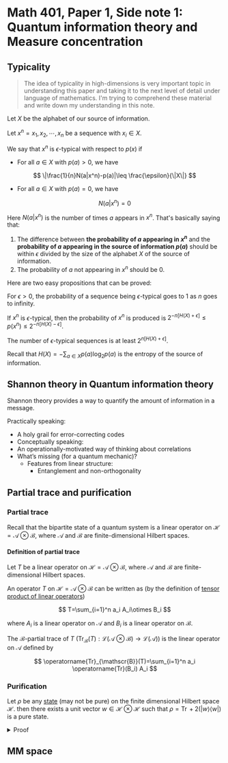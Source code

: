 # Math 401, Paper 1, Side note 1: Quantum information theory and Measure concentration

## Typicality

> The idea of typicality in high-dimensions is very important topic in understanding this paper and taking it to the next level of detail under language of mathematics. I'm trying to comprehend these material and write down my understanding in this note.

Let $X$ be the alphabet of our source of information.

Let $x^n=x_1,x_2,\cdots,x_n$ be a sequence with $x_i\in X$.

We say that $x^n$ is $\epsilon$-typical with respect to $p(x)$ if

- For all $a\in X$ with $p(a)>0$, we have

$$
\|\frac{1}{n}N(a|x^n)-p(a)|\leq \frac{\epsilon}{\|X\|}
$$

- For all $a\in X$ with $p(a)=0$, we have

$$
N(a|x^n)=0
$$

Here $N(a|x^n)$ is the number of times $a$ appears in $x^n$. That's basically saying that:

1. The difference between **the probability of $a$ appearing in $x^n$** and the **probability of $a$ appearing in the source of information $p(a)$** should be within $\epsilon$ divided by the size of the alphabet $X$ of the source of information.
2. The probability of $a$ not appearing in $x^n$ should be 0.

Here are two easy propositions that can be proved:

For $\epsilon>0$, the probability of a sequence being $\epsilon$-typical goes to 1 as $n$ goes to infinity.

If $x^n$ is $\epsilon$-typical, then the probability of $x^n$ is produced is $2^{-n[H(X)+\epsilon]}\leq p(x^n)\leq 2^{-n[H(X)-\epsilon]}$.

The number of $\epsilon$-typical sequences is at least $2^{n[H(X)+\epsilon]}$.

Recall that $H(X)=-\sum_{a\in X}p(a)\log_2 p(a)$ is the entropy of the source of information.

## Shannon theory in Quantum information theory

Shannon theory provides a way to quantify the amount of information in a message.

Practically speaking:

- A holy grail for error-correcting codes
- Conceptually speaking:
- An operationally-motivated way of thinking about correlations
- What’s missing (for a quantum mechanic)?
  - Features from linear structure:
    - Entanglement and non-orthogonality

## Partial trace and purification

### Partial trace

Recall that the bipartite state of a quantum system is a linear operator on $\mathscr{H}=\mathscr{A}\otimes \mathscr{B}$, where $\mathscr{A}$ and $\mathscr{B}$ are finite-dimensional Hilbert spaces.

#### Definition of partial trace

Let $T$ be a linear operator on $\mathscr{H}=\mathscr{A}\otimes \mathscr{B}$, where $\mathscr{A}$ and $\mathscr{B}$ are finite-dimensional Hilbert spaces.

An operator $T$ on $\mathscr{H}=\mathscr{A}\otimes \mathscr{B}$ can be written as (by the definition of [tensor product of linear operators](https://notenextra.trance-0.com/Math401/Math401_T2#tensor-products-of-linear-operators))

$$
T=\sum_{i=1}^n a_i A_i\otimes B_i
$$

where $A_i$ is a linear operator on $\mathscr{A}$ and $B_i$ is a linear operator on $\mathscr{B}$.

The $\mathscr{B}$-partial trace of $T$ ($\operatorname{Tr}_{\mathscr{B}}(T):\mathcal{L}(\mathscr{A}\otimes \mathscr{B})\to \mathcal{L}(\mathscr{A})$) is the linear operator on $\mathscr{A}$ defined by

$$
\operatorname{Tr}_{\mathscr{B}}(T)=\sum_{i=1}^n a_i \operatorname{Tr}(B_i) A_i
$$

### Purification

Let $\rho$ be any [state](https://notenextra.trance-0.com/Math401/Math401_T6#pure-states) (may not be pure) on the finite dimensional Hilbert space $\mathscr{H}$. then there exists a unit vector $w\in \mathscr{H}\otimes \mathscr{H}$ such that $\rho=\operatorname{Tr}+2(|w\rangle\langle w|)$ is a pure state.

<details>
<summary>Proof</summary>



</details>

## MM space


